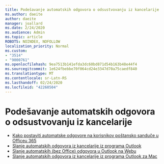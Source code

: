 ```yaml
---
title: Podešavanje automatskih odgovora o odsustvovanju iz kancelarije u programu Outlook
ms.author: daeite
author: daeite
manager: joallard
ms.date: 2/24/2020
ms.audience: Admin
ms.topic: article
ROBOTS: NOINDEX, NOFOLLOW
localization_priority: Normal
ms.custom:
- "3514"
- "9000761"
ms.openlocfilehash: 9ea7513b141efda3dc60bd871d54b163b48e44f4
ms.sourcegitcommit: 1e624fbebbe70f064cd24e3347d70a75caedf840
ms.translationtype: MT
ms.contentlocale: sr-Latn-RS
ms.lasthandoff: 02/24/2020
ms.locfileid: "42260504"
---
```

# <a name="set-up-out-of-office-automatic-replies"></a>Podešavanje automatskih odgovora o odsustvovanju iz kancelarije

- [Kako postaviti automatske odgovore na korisnikov poštansko sanduče u Officeu 365](https://docs.microsoft.com/exchange/troubleshoot/configure-mailboxes/set-automatic-replies)
- [Slanje automatskih odgovora iz kancelarije iz programa Outlook](https://support.office.com/article/9742f476-5348-4f9f-997f-5e208513bd67)
- [Slanje automatskih (bez Office) odgovora u Outlook na Webu](https://support.office.com/article/0c193ab0-b9e1-4058-84be-a5b014242290)
- [Slanje automatskih odgovora iz kancelarije iz programa Outlook za Mac](https://support.office.com/article/4e07ab75-beda-4f9e-bcdc-44471ebacdee)